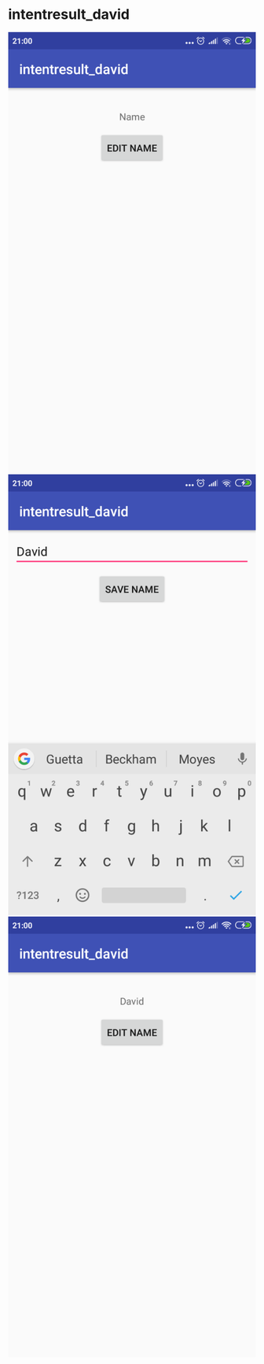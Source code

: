 # intentresult_david
![alt text](https://github.com/mdavidpb/intentresult_david/blob/master/1.png)
![alt text](https://github.com/mdavidpb/intentresult_david/blob/master/2.png)
![alt text](https://github.com/mdavidpb/intentresult_david/blob/master/3.png)
